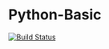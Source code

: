 # Python-Basic
[![Build Status](https://travis-ci.org/Francosantander/Python-Basic.svg?branch=master)](https://travis-ci.org/Francosantander/Python-Basic)